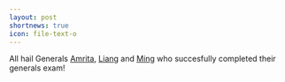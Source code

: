 ```yaml
---
layout: post
shortnews: true
icon: file-text-o
---
```

All hail Generals [Amrita][], [Liang][] and [Ming][] who succesfully completed their generals exam!

[Amrita]: https://homes.cs.washington.edu/~amrita
[Liang]: https://1drv.ms/w/s!Au7NJNeN_ctwnJYYt6kv3RXMRl_YeA
[Ming]: https://homes.cs.washington.edu/~mgliu/
